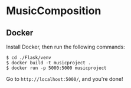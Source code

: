 # MusicComposition

## Docker
Install Docker, then run the following commands:

```
$ cd ./Flask/venv
$ docker build -t musicproject .
$ docker run -p 5000:5000 musicproject
```

Go to `http://localhost:5000/`, and you're done!

